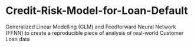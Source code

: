 # Credit-Risk-Model-for-Loan-Default
Generalized Linear Modelling (GLM) and Feedforward Neural Network (FFNN) to create a reproducible piece of analysis of real-world Customer Loan data
